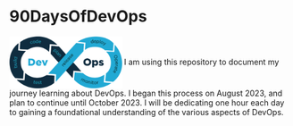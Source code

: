 # 90DaysOfDevOps
<img src="https://github.com/DebankanSarkar989/90DaysOfDevOps/blob/main/DevOps.png" width="40%" height="40%" align="center" >
I am using this repository to document my journey learning about DevOps. I began this process on August 2023, and plan to continue until October 2023. I will be dedicating one hour each day to gaining a foundational understanding of the various aspects of DevOps.
